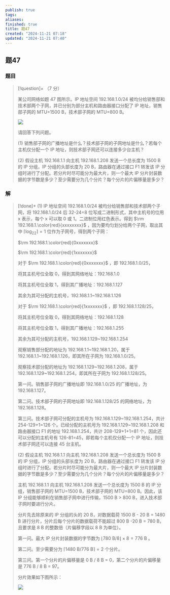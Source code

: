 ```yaml
---
publish: true
tags: 
aliases: 
finished: true
title: 题47
created: "2024-11-21 07:18"
updated: "2024-11-21 07:40"
---
```

## 题47
### 题目
> [!question]+
> （7 分）
> 
> 某公司网络如题 47 图所示。IP 地址空间 192.168.1.0/24 被均分给销售部和技术部两个子网，并已分别为部分主机和路由器接口分配了 IP 地址，销售部子网的 MTU=1500 B，技术部子网的 MTU=800 B。
> 
> ![](https://pica.zhimg.com/v2-ecb69f33c2e6d6821d4ccaf8af68aa24_r.jpg)
> 
> 请回答下列问题。
> 
> (1) 销售部子网的广播地址是什么？技术部子网的子网地址是什么？若每个主机仅分配一个 IP 地址，则技术部子网还可以连接多少台主机？
> 
> (2) 假设主机 192.168.1.1 向主机 192.168.1.208 发送一个总长度为 1500 B 的 IP 分组，IP 分组的头部长度为 20 B，路由器在通过接口 F1 转发该 IP 分组时进行了分配。若分片时尽可能分为最大片，则一个最大 IP 分片封装数据的字节数是多少？至少需要分为几个分片？每个分片的片偏移量是多少？
### 解
> [!done]+
> (1) IP 地址空间 192.168.1.0/24 被均分给销售部和技术部两个子网，将 192.168.1.0/24 后 32-24=8 位写成二进制形式，其中主机号的位用 x 表示，每个 x 可以取 0 或 1。二进制位用红色表示。得到 $\rm 192.168.1.\color{red}{xxxxxxxx}$ ，因为要均匀划分给两个子网，取出其中 $\lceil \log_22\rceil=1$ 位作为子网号，得到两个子网：
> 
> $\rm 192.168.1.\color{red}{0xxxxxxx}$
> 
> $\rm 192.168.1.\color{red}{1xxxxxxx}$
> 
> 对于 $\rm 192.168.1.\color{red}{0xxxxxxx}$ ，即 192.168.1.0/25，
> 
> 将其主机号位全取 0，得到其网络地址：192.168.1.0
> 
> 将其主机号位全取 1，得到其广播地址：192.168.1.127
> 
> 其余为其可分配的主机号，192.168.1.1~192.168.1.126
> 
> 对于 $\rm 192.168.1.\color{red}{1xxxxxxx}$ ，即 192.168.1.128/25，
> 
> 将其主机号位全取 0，得到其网络地址：192.168.1.128
> 
> 将其主机号位全取 1，得到其广播地址：192.168.1.255
> 
> 其余为其可分配的主机号，192.168.1.129~192.168.1.254
> 
> 观察销售部分配的地址为 192.168.1.1~192.168.1.20，属于 192.168.1.1~192.168.1.126，即其所在子网为 192.168.1.0/25。
> 
> 观察技术部分配的地址为 192.168.1.129~192.168.1.208，属于 192.168.1.129~192.168.1.254，即其所在子网为 192.168.1.128/25。
> 
> 第一问。销售部子网的广播地址即 192.168.1.0/25 的广播地址，为 192.168.1.127。
> 
> 第二问。技术部子网的子网地址即 192.168.1.128/25 的网络地址，为 192.168.1.128。
> 
> 第三问。技术部子网可分配的主机号为 192.168.1.129~192.168.1.254，共计 254-129+1=126 个。已经分配的主机号为 192.168.1.129~192.168.1.208 和路由器接口 F1 的地址 192.168.1.254，共计 208-129+1+1=81 个，因此还可以分配的主机号有 126-81=45，即若每个主机仅分配一个 IP 地址，则技术部子网还可以连接 45 台主机。
> 
> (2) 假设主机 192.168.1.1 向主机 192.168.1.208 发送一个总长度为 1500 B 的 IP 分组，IP 分组的头部长度为 20 B，路由器在通过接口 F1 转发该 IP 分组时进行了分配。若分片时尽可能分为最大片，则一个最大 IP 分片封装数据的字节数是多少？至少需要分为几个分片？每个分片的片偏移量是多少？
> 
> 主机 192.168.1.1 向主机 192.168.1.208 发送一个总长度为 1500 B 的 IP 分组，销售部子网的 MTU=1500 B，技术部子网的 MTU=800 B。因此，该 IP 分组能够顺利在销售部子网中进行传输，1500 B > 800 B，进入技术部子网时要进行分片。
> 
> 分片先去除原来的 IP 分组的头的 20 B，对数据载荷 1500 B - 20 B = 1480 B 进行分片，分片后每个分片的数据载荷不能超过 800 B -20 B = 780 B，且要求是 8 B 的整数倍（片偏移字段以 8 B 为单位）。
> 
> 第一问。最大 IP 分片封装数据的字节数为 $\lfloor 780\text{ B}/8\rfloor\times 8 = 776 \text{ B}$ 。
> 
> 第二问。至少需要分为 $\lceil 1480\text{ B}/776 \text{ B}\rceil=2$ 个分片。
> 
> 第三问。第一个分片的片偏移量是 0 B / 8 B = 0，第二个分片的片偏移量是 776 B / 8 B = 97。
> 
> 分片效果如下图所示：
> 
> ![](https://picx.zhimg.com/v2-072f277a86abff8477bb6bb59d720f15_r.jpg)